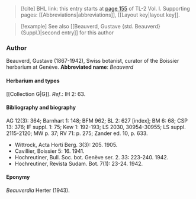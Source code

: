 > [!cite] BHL link: this entry starts at [page 155](https://www.biodiversitylibrary.org/page/33120286) of TL-2 Vol. I.
> Supporting pages: [[Abbreviations|abbreviations]], [[Layout key|layout key]].

> [!example] See also [[Beauverd, Gustave {std. Beauverd} (Suppl.)|second entry]] for this author

### Author

Beauverd, Gustave (1867-1942), Swiss botanist, curator of the Boissier herbarium at Genève. 
**Abbreviated name**: *Beauverd*

#### Herbarium and types

[[Collection G|G]].
*Ref*.: IH 2: 63.

#### Bibliography and biography

AG 12(3): 364; Barnhart 1: 148; BFM 962; BL 2: 627 \[index\]; BM 6: 68; CSP 13: 376; IF suppl. 1: 75; Kew 1: 192-193; LS 2030, 30954-30955; LS suppl. 2115-2120; MW p. 37; RV 71: p. 275; Zander ed. 10, p. 633.
- Wittrock, Acta Horti Berg. 3(3): 205. 1905.
- Cavillier, Boissier 5: 16. 1941.
- Hochreutiner, Bull. Soc. bot. Genève ser. 2. 33: 223-240. 1942.
- Hochreutiner, Revista Sudam. Bot. 7(1): 23-24. 1942.

#### Eponymy

*Beauverdia* Herter (1943).


